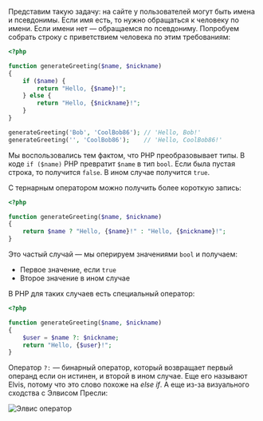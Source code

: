 Представим такую задачу: на сайте у пользователей могут быть имена и псевдонимы. Если имя есть, то нужно обращаться к человеку по имени. Если имени нет — обращаемся по псевдониму. Попробуем собрать строку с приветствием человека по этим требованиям:

```php
<?php

function generateGreeting($name, $nickname)
{
    if ($name) {
        return "Hello, {$name}!";
    } else {
        return "Hello, {$nickname}!";
    }
}

generateGreeting('Bob', 'CoolBob86'); // 'Hello, Bob!'
generateGreeting('', 'CoolBob86');    // 'Hello, CoolBob86!'
```

Мы воспользовались тем фактом, что PHP преобразовывает типы. В коде `if ($name)` PHP превратит `$name` в тип `bool`. Если была пустая строка, то получится `false`. В ином случае получится `true`.

С тернарным оператором можно получить более короткую запись:

```php
<?php

function generateGreeting($name, $nickname)
{
    return $name ? "Hello, {$name}!" : "Hello, {$nickname}!";
}
```

Это частый случай — мы оперируем значениями `bool` и получаем:

* Первое значение, если `true`
* Второе значение в ином случае

В PHP для таких случаев есть специальный оператор:

```php
<?php

function generateGreeting($name, $nickname)
{
    $user = $name ?: $nickname;
    return "Hello, {$user}!";
}
```

Оператор `?:` — бинарный оператор, который возвращает первый операнд если он истинен, и второй в ином случае. Еще его называют Elvis, потому что это слово
похоже на _else if_. А еще из-за визуального сходства с Элвисом Пресли:

![Элвис оператор](https://i.imgur.com/eoLgBHN.png)
